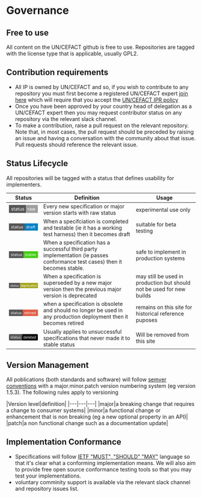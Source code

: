 # Governance

## Free to use

All content on the UN/CEFACT github is free to use.  Repositories are tagged with the license type that is applicable, usually GPL2. 

## Contribution requirements

* All IP is owned by UN/CEFACT and so, if you wish to contribute to any repository you must first become a registered UN/CEFACT expert [join here](https://uncefact.unece.org/display/uncefactpublic/UNCEFACT+Expert+Registration) which will require that you accept the [UN/CEFACT IPR policy](https://www.unece.org/fileadmin/DAM/cefact/cf_plenary/plenary12/ECE_TRADE_C_CEFACT_2010_20_Rev2E_UpdatedIPRpolicy.pdf)
* Once you have been approved by your country head of delegation as a UN/CEFACT expert then you may request contributor status on any repository via the relevant slack channel. 
* To make a contribution, raise a pull request on the relevant repository. Note that, in most cases, the pull request should be preceded by raising an issue and having a conversation with the community about that issue. Pull requests should reference the relevant issue.  

## Status Lifecycle

All repositories will be tagged with a status that defines usability for implementers.

|Status|Definition|Usage|
|---|---|---|
|![Raw](/images/raw.svg)|Every new specification or major version starts with raw status|experimental use only|
|![Draft](/images/draft.svg)|When a specifciation is completed and testable (ie it has a working test harness) then it becomes draft|suitable for beta testing|
|![Stable](/images/stable.svg)|When a specification has a successful third party implementation (ie passes conformance test cases) then it becomes stable.|safe to implement in production systems|
|![Deprecated](/images/deprecated.svg)|When a specification is superseded by a new major version then the previous major version is deprecated|may still be used in production but should not be used for new builds|
|![Retired](/images/retired.svg)|when a specification is obsolete and should no longer be used in any production deployment then it becomes retired|remains on this site for historical reference puposes|
|![Deleted](/images/deleted.svg)|Usually applies to unsuccessful specifications that never made it to stable status|Will be removed from this site|

## Version Management

All poblications (both standards and software) will follow [semver conventions](https://semver.org/) with a major.minor.patch version numbering system (eg version 1.5.3). The following rules apply to versioning

|Version level|definition|
|---|---|---|
|major|a breaking change that requires a change to consumer systems|
|minor|a functional change or enhancement that is non breaking (eg a new optional property in an API)|
|patch|a non functional change such as a documentation update|

## Implementation Conformance

* Specifications will follow  [IETF "MUST", "SHOULD" "MAY"](https://www.ietf.org/rfc/rfc2119.txt) language so that it's clear what a conforming implementation means.  We will also aim to provide free open source conformance testing tools so that you may test your implementations. 
* voluntary comminity support is available via the relevant slack channel and repository issues list. 




